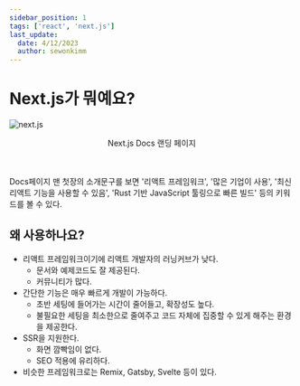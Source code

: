 ```yaml
---
sidebar_position: 1
tags: ['react', 'next.js']
last_update:
  date: 4/12/2023
  author: sewonkimm
---
```


# Next.js가 뭐예요?

![next.js](/img/react/nextjs.png)
<figcaption align = "center">Next.js Docs 랜딩 페이지</figcaption>


<br />
<br />

Docs페이지 맨 첫장의 소개문구를 보면 '리액트 프레임워크', '많은 기업이 사용', '최신 리액트 기능을 사용할 수 있음', 'Rust 기반 JavaScript 툴링으로 빠른 빌드' 등의 키워드를 볼 수 있다.

## 왜 사용하나요?

- 리액트 프레임워크이기에 리액트 개발자의 러닝커브가 낮다.
  - 문서와 예제코드도 잘 제공된다.
  - 커뮤니티가 많다.
- 간단한 기능은 매우 빠르게 개발이 가능하다.
  - 초반 세팅에 들어가는 시간이 줄어들고, 확장성도 높다.
  - 불필요한 세팅을 최소한으로 줄여주고 코드 자체에 집중할 수 있게 해주는 환경을 제공한다.
- SSR을 지원한다. 
  - 화면 깜빡임이 없다.
  - SEO 적용에 유리하다.
- 비슷한 프레임워크로는 Remix, Gatsby, Svelte 등이 있다.
